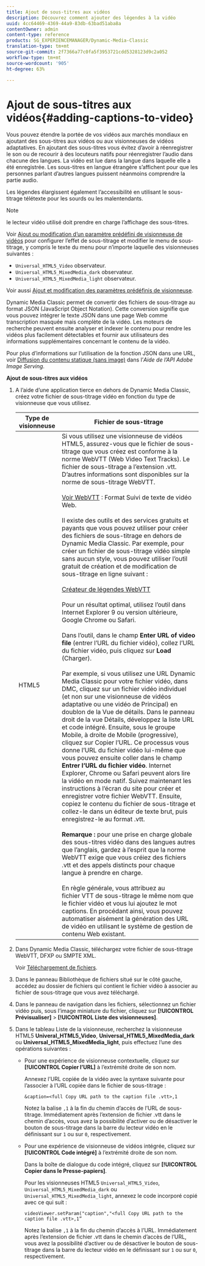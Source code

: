 ```yaml
---
title: Ajout de sous-titres aux vidéos
description: Découvrez comment ajouter des légendes à la vidéo
uuid: 4cc64469-4369-44a9-83db-63bad51aba8a
contentOwner: admin
content-type: reference
products: SG_EXPERIENCEMANAGER/Dynamic-Media-Classic
translation-type: tm+mt
source-git-commit: 2f7366a77c0fa5f3953721cdd5328123d9c2a052
workflow-type: tm+mt
source-wordcount: '905'
ht-degree: 63%

---
```



# Ajout de sous-titres aux vidéos{#adding-captions-to-video}

Vous pouvez étendre la portée de vos vidéos aux marchés mondiaux en ajoutant des sous-titres aux vidéos ou aux visionneuses de vidéos adaptatives. En ajoutant des sous-titres vous évitez d’avoir à réenregistrer le son ou de recourir à des locuteurs natifs pour réenregistrer l’audio dans chacune des langues. La vidéo est lue dans la langue dans laquelle elle a été enregistrée. Les sous-titres en langue étrangère s’affichent pour que les personnes parlant d’autres langues puissent néanmoins comprendre la partie audio.

Les légendes élargissent également l’accessibilité en utilisant le sous-titrage télétexte pour les sourds ou les malentendants.

>[!NOTE]
>
>le lecteur vidéo utilisé doit prendre en charge l’affichage des sous-titres.

Voir [Ajout ou modification d’un paramètre prédéfini de visionneuse de vidéos](previewing-videos-video-viewer.md#adding_or_editing_a_video_viewer_preset) pour configurer l’effet de sous-titrage et modifier le menu de sous-titrage, y compris le texte du menu pour n’importe laquelle des visionneuses suivantes :

* `Universal_HTML5_Video` observateur.
* `Universal_HTML5_MixedMedia_dark` observateur.
* `Universal_HTML5_MixedMedia_light` observateur.

Voir aussi [Ajout et modification des paramètres prédéfinis de visionneuse](application-setup.md#adding_and_editing_viewer_presets).

Dynamic Media Classic permet de convertir des fichiers de sous-titrage au format JSON (JavaScript Object Notation). Cette conversion signifie que vous pouvez intégrer le texte JSON dans une page Web comme transcription masquée mais complète de la vidéo. Les moteurs de recherche peuvent ensuite analyser et indexer le contenu pour rendre les vidéos plus facilement détectables et fournir aux utilisateurs des informations supplémentaires concernant le contenu de la vidéo.

Pour plus d’informations sur l’utilisation de la fonction JSON dans une URL, voir [Diffusion du contenu statique (sans image)](https://experienceleague.adobe.com/docs/dynamic-media-developer-resources/image-serving-api/image-serving-api/c-serving-static-nonimage-contents.html?lang=en#image-serving-api) dans l’*Aide de l’API Adobe Image Serving*.

**Ajout de sous-titres aux vidéos**

1. A l’aide d’une application tierce en dehors de Dynamic Media Classic, créez votre fichier de sous-titrage vidéo en fonction du type de visionneuse que vous utilisez.

   | Type de visionneuse | Fichier de sous-titrage |
   |--- |--- |
   | HTML5 | Si vous utilisez une visionneuse de vidéos HTML5, assurez-vous que le fichier de sous-titrage que vous créez est conforme à la norme WebVTT (Web Video Text Tracks). Le fichier de sous-titrage a l’extension .vtt. D’autres informations sont disponibles sur la norme de sous-titrage WebVTT.<br><br>[Voir WebVTT](https://dev.w3.org/html5/webvtt/) : Format Suivi de texte de vidéo Web. <br><br>Il existe des outils et des services gratuits et payants que vous pouvez utiliser pour créer des fichiers de sous-titrage en dehors de Dynamic Media Classic. Par exemple, pour créer un fichier de sous-titrage vidéo simple sans aucun style, vous pouvez utiliser l’outil gratuit de création et de modification de sous-titrage en ligne suivant : <br><br>[Créateur de légendes WebVTT](https://testdrive-archive.azurewebsites.net/Graphics/CaptionMaker/Default.html) <br><br>Pour un résultat optimal, utilisez l’outil dans Internet Explorer 9 ou version ultérieure, Google Chrome ou Safari. <br><br>Dans l’outil, dans le champ <b>Enter URL of video file</b> (entrer l’URL du fichier vidéo), collez l’URL du fichier vidéo, puis cliquez sur <b>Load</b> (Charger). <br><br>Par exemple, si vous utilisez une URL Dynamic Media Classic pour votre fichier vidéo, dans DMC, cliquez sur un fichier vidéo individuel (et non sur une visionneuse de vidéos adaptative ou une vidéo de Principal) en doublon de la Vue de détails. Dans le panneau droit de la vue Détails, développez la liste URL et code intégré. Ensuite, sous le groupe Mobile, à droite de Mobile (progressive), cliquez sur Copier l’URL. Ce processus vous donne l’URL du fichier vidéo lui-même que vous pouvez ensuite coller dans le champ <b>Entrer l’URL du fichier vidéo</b>. Internet Explorer, Chrome ou Safari peuvent alors lire la vidéo en mode natif. Suivez maintenant les instructions à l’écran du site pour créer et enregistrer votre fichier WebVTT. Ensuite, copiez le contenu du fichier de sous-titrage et collez-le dans un éditeur de texte brut, puis enregistrez-le au format .vtt. <br><br><b>Remarque : </b> pour une prise en charge globale des sous-titres vidéo dans des langues autres que l’anglais, gardez à l’esprit que la norme WebVTT exige que vous créiez des fichiers .vtt et des appels distincts pour chaque langue à prendre en charge. <br><br>En règle générale, vous attribuez au fichier VTT de sous-titrage le même nom que le fichier vidéo et vous lui ajoutez le mot captions. En procédant ainsi, vous pouvez automatiser aisément la génération des URL de vidéo en utilisant le système de gestion de contenu Web existant. |

1. Dans Dynamic Media Classic, téléchargez votre fichier de sous-titrage WebVTT, DFXP ou SMPTE XML.

   Voir [Téléchargement de fichiers](uploading-files.md#uploading_files).

1. Dans le panneau Bibliothèque de fichiers situé sur le côté gauche, accédez au dossier de fichiers qui contient le fichier vidéo à associer au fichier de sous-titrage que vous avez téléchargé.
1. Dans le panneau de navigation dans les fichiers, sélectionnez un fichier vidéo puis, sous l’image miniature du fichier, cliquez sur **[!UICONTROL Prévisualiser]** > **[!UICONTROL Liste des visionneuses]**.
1. Dans le tableau Liste de la visionneuse, recherchez la visionneuse HTML5 **Univeral_HTML5_Video**, **Universal_HTML5_MixedMedia_dark** ou **Universal_HTML5_MixedMedia_light**, puis effectuez l’une des opérations suivantes :

   * Pour une expérience de visionneuse contextuelle, cliquez sur **[!UICONTROL Copier l’URL]** à l’extrémité droite de son nom.

      Annexez l’URL copiée de la vidéo avec la syntaxe suivante pour l’associer à l’URL copiée dans le fichier de sous-titrage :

      `&caption=<full Copy URL path to the caption file .vtt>,1`

      Notez la balise `,1` à la fin du chemin d’accès de l’URL de sous-titrage. Immédiatement après l’extension de fichier .vtt dans le chemin d’accès, vous avez la possibilité d’activer ou de désactiver le bouton de sous-titrage dans la barre du lecteur vidéo en le définissant sur `1` ou sur `0`, respectivement.

   * Pour une expérience de visionneuse de vidéos intégrée, cliquez sur **[!UICONTROL Code intégré]** à l’extrémité droite de son nom.

      Dans la boîte de dialogue du code intégré, cliquez sur **[!UICONTROL Copier dans le Presse-papiers]**.

      Pour les visionneuses HTML5 `Universal_HTML5_Video`, `Universal_HTML5_MixedMedia_dark` ou `Universal_HTML5_MixedMedia_light`, annexez le code incorporé copié avec ce qui suit :

      `videoViewer.setParam("caption","<full Copy URL path to the caption file .vtt>,1”`

      Notez la balise `,1` à la fin du chemin d’accès à l’URL. Immédiatement après l’extension de fichier .vtt dans le chemin d’accès de l’URL, vous avez la possibilité d’activer ou de désactiver le bouton de sous-titrage dans la barre du lecteur vidéo en le définissant sur `1` ou sur `0`, respectivement.

